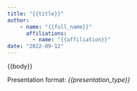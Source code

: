 ```yaml
---
title: "{{title}}"
author: 
    - name: "{{full_name}}"
      affiliations: 
        - name: "{{affiliation}}"
date: "2022-09-12"
---
```


{{body}}

Presentation format: *{{presentation_type}}*
